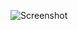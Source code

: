 ![Screenshot](https://raw.githubusercontent.com/Cryakl/Ultimate-RAT-Collection/refs/heads/main/LostDoor/Lost%20Door%20v3.0%20Beta/Screenshot.png)
